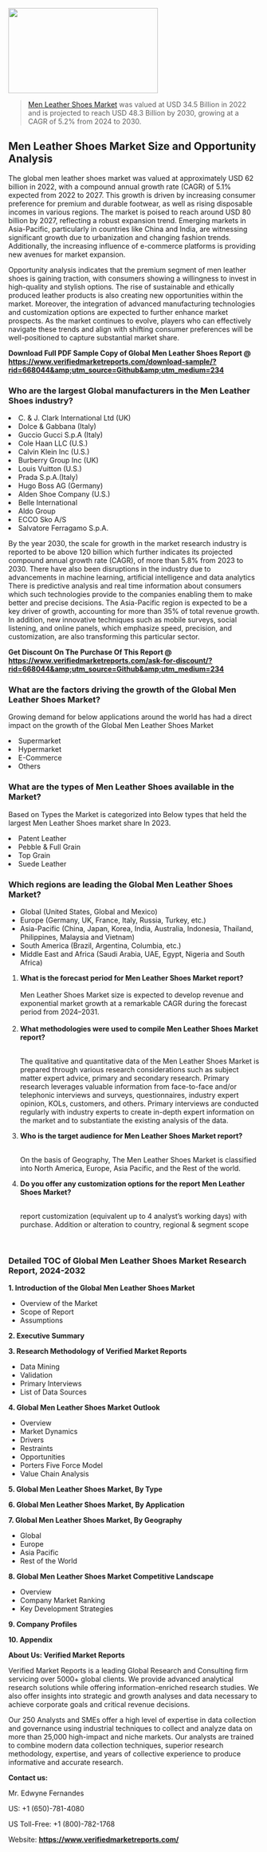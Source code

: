 <img src="https://ffe5etoiles.com/wp-content/uploads/2024/12/MST1-300x171.png" alt="" width="300" height="171" class="alignnone size-medium wp-image-20088" /><blockquote><p><p><a href="https://www.verifiedmarketreports.com/download-sample/?rid=668044&utm_source=Github&utm_medium=234" target="_blank">Men Leather Shoes Market</a> was valued at USD 34.5 Billion in 2022 and is projected to reach USD 48.3 Billion by 2030, growing at a CAGR of 5.2% from 2024 to 2030.</p></blockquote><p><h2>Men Leather Shoes Market Size and Opportunity Analysis</h2><p>The global men leather shoes market was valued at approximately USD 62 billion in 2022, with a compound annual growth rate (CAGR) of 5.1% expected from 2022 to 2027. This growth is driven by increasing consumer preference for premium and durable footwear, as well as rising disposable incomes in various regions. The market is poised to reach around USD 80 billion by 2027, reflecting a robust expansion trend. Emerging markets in Asia-Pacific, particularly in countries like China and India, are witnessing significant growth due to urbanization and changing fashion trends. Additionally, the increasing influence of e-commerce platforms is providing new avenues for market expansion.</p><p>Opportunity analysis indicates that the premium segment of men leather shoes is gaining traction, with consumers showing a willingness to invest in high-quality and stylish options. The rise of sustainable and ethically produced leather products is also creating new opportunities within the market. Moreover, the integration of advanced manufacturing technologies and customization options are expected to further enhance market prospects. As the market continues to evolve, players who can effectively navigate these trends and align with shifting consumer preferences will be well-positioned to capture substantial market share.</p></p><p class=""><strong>Download Full PDF Sample Copy of Global Men Leather Shoes Report @ <a href="https://www.verifiedmarketreports.com/download-sample/?rid=668044&amp;utm_source=Github&amp;utm_medium=234" target="_blank">https://www.verifiedmarketreports.com/download-sample/?rid=668044&amp;utm_source=Github&amp;utm_medium=234</a></strong></p><h3 id="" class="">Who are the largest Global manufacturers in the Men Leather Shoes industry?</h3><p><li>C. & J. Clark International Ltd (UK)</li><li> Dolce & Gabbana (Italy)</li><li> Guccio Gucci S.p.A (Italy)</li><li> Cole Haan LLC (U.S.)</li><li> Calvin Klein Inc (U.S.)</li><li> Burberry Group Inc (UK)</li><li> Louis Vuitton (U.S.)</li><li> Prada S.p.A.(Italy)</li><li> Hugo Boss AG (Germany)</li><li> Alden Shoe Company (U.S.)</li><li> Belle International</li><li> Aldo Group</li><li> ECCO Sko A/S</li><li> Salvatore Ferragamo S.p.A.</li></p><div class=""><div class="" dir="" data-message-author-role="" data-message-id="" data-message-model-slug=""><div class=""><div class=""><div class=""><div class="" dir="" data-message-author-role="" data-message-id="" data-message-model-slug=""><div class=""><div class=""><p>By the year 2030, the scale for growth in the market research industry is reported to be above 120 billion which further indicates its projected compound annual growth rate (CAGR), of more than 5.8% from 2023 to 2030. There have also been disruptions in the industry due to advancements in machine learning, artificial intelligence and data analytics There is predictive analysis and real time information about consumers which such technologies provide to the companies enabling them to make better and precise decisions. The Asia-Pacific region is expected to be a key driver of growth, accounting for more than 35% of total revenue growth. In addition, new innovative techniques such as mobile surveys, social listening, and online panels, which emphasize speed, precision, and customization, are also transforming this particular sector.</p><p><strong>Get Discount On The Purchase Of This Report @&nbsp; <a href="https://www.verifiedmarketreports.com/ask-for-discount/?rid=668044&amp;utm_source=Github&amp;utm_medium=234" target="_blank">https://www.verifiedmarketreports.com/ask-for-discount/?rid=668044&amp;utm_source=Github&amp;utm_medium=234</a></strong></p></div></div></div></div></div></div></div></div><h3 id="" class="">What are the factors driving the growth of the Global Men Leather Shoes Market?</h3><p id="" class="">Growing demand for below applications around the world has had a direct impact on the growth of the Global Men Leather Shoes Market</p><p id="" class=""><li>Supermarket</li><li> Hypermarket</li><li> E-Commerce</li><li> Others</li></p><h3 id="" class="">What are the types of Men Leather Shoes available in the Market?</h3><p id="" class="">Based on Types the Market is categorized into Below types that held the largest Men Leather Shoes market share In 2023.</p><p id="" class=""><li>Patent Leather</li><li> Pebble & Full Grain</li><li> Top Grain</li><li> Suede Leather</li></p><h3 id="" class="">Which regions are leading the Global Men Leather Shoes Market?</h3><ul><li>Global (United States, Global and Mexico)</li><li>Europe (Germany, UK, France, Italy, Russia, Turkey, etc.)</li><li>Asia-Pacific (China, Japan, Korea, India, Australia, Indonesia, Thailand, Philippines, Malaysia and Vietnam)</li><li>South America (Brazil, Argentina, Columbia, etc.)</li><li>Middle East and Africa (Saudi Arabia, UAE, Egypt, Nigeria and South Africa)</li></ul><p><ol><li><strong>What is the forecast period for Men Leather Shoes Market report?<br /></strong><br /><span data-sheets-root="1" data-sheets-value="{&quot;1&quot;:2,&quot;2&quot;:&quot;XXXX size is expected to develop revenue and exponential market growth at a remarkable CAGR during the forecast period from 2024&ndash;2030.&quot;}" data-sheets-userformat="{&quot;2&quot;:12674,&quot;4&quot;:{&quot;1&quot;:2,&quot;2&quot;:16776960},&quot;10&quot;:2,&quot;11&quot;:0,&quot;15&quot;:&quot;Arial&quot;,&quot;16&quot;:12}">Men Leather Shoes Market size is expected to develop revenue and exponential market growth at a remarkable CAGR during the forecast period from 2024&ndash;2031.</span><br /><br /></li><li><strong>What methodologies were used to compile Men Leather Shoes Market report?<br /><br /></strong><p>The qualitative and quantitative data of the&nbsp;Men Leather Shoes Market is prepared through various research considerations such as subject matter expert advice, primary and secondary research. Primary research leverages valuable information from face-to-face and/or telephonic interviews and surveys, questionnaires, industry expert opinion, KOLs, customers, and others. Primary interviews are conducted regularly with industry experts to create in-depth expert information on the market and to substantiate the existing analysis of the data.&nbsp;</p></li><li><strong>Who is the target audience for Men Leather Shoes Market report?<br /><br /></strong><p>On the basis of Geography, The&nbsp;Men Leather Shoes Market is classified into North America, Europe, Asia Pacific, and the Rest of the world.</p></li><li><strong>Do you offer any customization options for the report Men Leather Shoes Market?<br /><br /></strong><p>report customization (equivalent up to 4 analyst&rsquo;s working days) with purchase. Addition or alteration to country, regional &amp; segment scope</p><p>&nbsp;</p></li></ol></p><h3 id="" class="">Detailed TOC of Global Men Leather Shoes Market Research Report, 2024-2032</h3><p id="" class=""><strong>1. Introduction of the Global Men Leather Shoes Market</strong></p><ul><li>Overview of the Market</li><li>Scope of Report</li><li>Assumptions</li></ul><p id="" class=""><strong>2. Executive Summary</strong></p><p id="" class=""><strong>3. Research Methodology of&nbsp;Verified Market Reports</strong></p><ul><li>Data Mining</li><li>Validation</li><li>Primary Interviews</li><li>List of Data Sources</li></ul><p id="" class=""><strong>4. Global Men Leather Shoes Market Outlook</strong></p><ul><li>Overview</li><li>Market Dynamics</li><li>Drivers</li><li>Restraints</li><li>Opportunities</li><li>Porters Five Force Model</li><li>Value Chain Analysis</li></ul><p id="" class=""><strong>5. Global Men Leather Shoes Market, By&nbsp;Type</strong></p><p id="" class=""><strong>6. Global Men Leather Shoes Market, By Application</strong></p><p id="" class=""><strong>7. Global Men Leather Shoes Market, By Geography</strong></p><ul><li>Global</li><li>Europe</li><li>Asia Pacific</li><li>Rest of the World</li></ul><p id="" class=""><strong>8. Global Men Leather Shoes Market Competitive Landscape</strong></p><ul><li>Overview</li><li>Company Market Ranking</li><li>Key Development Strategies</li></ul><p id="" class=""><strong>9. Company Profiles</strong></p><p id="" class=""><strong>10. Appendix</strong></p><p id="" class=""><strong>About Us: Verified Market Reports</strong></p><p id="" class="">Verified Market Reports is a leading Global Research and Consulting firm servicing over 5000+ global clients. We provide advanced analytical research solutions while offering information-enriched research studies. We also offer insights into strategic and growth analyses and data necessary to achieve corporate goals and critical revenue decisions.</p><p id="" class="">Our 250 Analysts and SMEs offer a high level of expertise in data collection and governance using industrial techniques to collect and analyze data on more than 25,000 high-impact and niche markets. Our analysts are trained to combine modern data collection techniques, superior research methodology, expertise, and years of collective experience to produce informative and accurate research.</p><p id="" class=""><strong>Contact us:</strong></p><p id="" class="">Mr. Edwyne Fernandes</p><p id="" class="">US: +1 (650)-781-4080</p><p id="" class="">US Toll-Free: +1 (800)-782-1768</p><p id="" class="">Website: <a target="" data-test-app-aware-link=""><strong>https://www.verifiedmarketreports.com/</strong></a></p>
